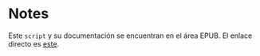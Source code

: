# Notes

Este `script` y su documentación se encuentran en el área EPUB. El enlace directo es
[este](https://github.com/NikaZhenya/pecas/tree/master/epub/notes).
